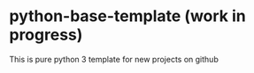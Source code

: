 # python-base-template (work in progress)
This is pure python 3 template for new projects on github
